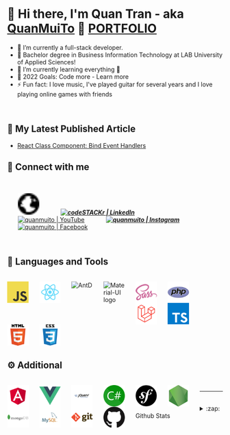 # 👋 Hi there, I'm Quan Tran - aka [QuanMuiTo][website] 👋 [PORTFOLIO][website]

- 🔭 I’m currently a full-stack developer.
- 👯 Bachelor degree in Business Information Technology at LAB University of Applied Sciences!
- 🌱 I’m currently learning everything 🤣
- 🥅 2022 Goals: Code more - Learn more
- ⚡ Fun fact: I love music, I've played guitar for several years and I love playing online games with friends

<br />

## 📕 My Latest Published Article

<!-- ARTICLES-LIST:START -->
- [React Class Component: Bind Event Handlers][article1]
<!-- ARTICLES-LIST:END -->

## 🤝 Connect with me
<br />

[<img style="margin: 0 25px" alt="portfolio" width="50px" src="https://raw.githubusercontent.com/iconic/open-iconic/master/svg/globe.svg" />][website]___[<img style="margin: 0 25px" alt="codeSTACKr | LinkedIn" width="50px" src="https://cdn.jsdelivr.net/npm/simple-icons@v3/icons/linkedin.svg" />][linkedin]___[<img style="margin: 0 25px" alt="quanmuito | YouTube" width="50px" src="https://cdn.jsdelivr.net/npm/simple-icons@v3/icons/youtube.svg" />][youtube]___[<img style="margin: 0 25px" alt="quanmuito | Instagram" width="50px" src="https://cdn.jsdelivr.net/npm/simple-icons@v3/icons/instagram.svg" />][instagram]___[<img style="margin: 0 25px" alt="quanmuito | Facebook" width="50px" src="https://cdn.jsdelivr.net/npm/simple-icons@v3/icons/facebook.svg" />][facebook]

<br />

## 🧰 Languages and Tools
<br />

<img align="left" style="margin-right: 25px" alt="JavaScript" width="50px" src="https://raw.githubusercontent.com/github/explore/80688e429a7d4ef2fca1e82350fe8e3517d3494d/topics/javascript/javascript.png" />
<img align="left" style="margin-right: 25px" alt="React" width="50px" src="https://raw.githubusercontent.com/github/explore/80688e429a7d4ef2fca1e82350fe8e3517d3494d/topics/react/react.png" />
<img align="left" style="margin-right: 25px" alt="AntD" width="50px" src="https://gw.alipayobjects.com/zos/rmsportal/KDpgvguMpGfqaHPjicRK.svg">
<img align="left" style="margin-right: 25px" alt="Material-UI logo" width="50px" src="https://material-ui.com/static/logo.svg">
<img align="left" style="margin-right: 25px" alt="Sass" width="50px" src="https://raw.githubusercontent.com/github/explore/80688e429a7d4ef2fca1e82350fe8e3517d3494d/topics/sass/sass.png" />
<img align="left" style="margin-right: 25px" alt="PHP" width="50px" src="https://raw.githubusercontent.com/github/explore/80688e429a7d4ef2fca1e82350fe8e3517d3494d/topics/php/php.png" />
<img align="left" style="margin-right: 25px" alt="Laravel" width="50px" src="https://raw.githubusercontent.com/github/explore/80688e429a7d4ef2fca1e82350fe8e3517d3494d/topics/laravel/laravel.png" />
<img align="left" style="margin-right: 25px" alt="Typescript" width="50px" src="https://raw.githubusercontent.com/github/explore/80688e429a7d4ef2fca1e82350fe8e3517d3494d/topics/typescript/typescript.png" />
<img align="left" style="margin-right: 25px" alt="HTML5" width="50px" src="https://raw.githubusercontent.com/github/explore/80688e429a7d4ef2fca1e82350fe8e3517d3494d/topics/html/html.png" />
<img style="margin-right: 25px" alt="CSS3" width="50px" src="https://raw.githubusercontent.com/github/explore/80688e429a7d4ef2fca1e82350fe8e3517d3494d/topics/css/css.png" />

<br />

## ⚙️ Additional
<br />

<img align="left" style="margin-right: 25px" alt="Angular" width="50px" src="https://raw.githubusercontent.com/github/explore/80688e429a7d4ef2fca1e82350fe8e3517d3494d/topics/angular/angular.png" />
<img align="left" style="margin-right: 25px" alt="Vue" width="50px" src="https://raw.githubusercontent.com/github/explore/80688e429a7d4ef2fca1e82350fe8e3517d3494d/topics/vue/vue.png" />
<img align="left" style="margin-right: 25px" alt="Jquery" width="50px" src="https://raw.githubusercontent.com/github/explore/80688e429a7d4ef2fca1e82350fe8e3517d3494d/topics/jquery/jquery.png" />
<img align="left" style="margin-right: 25px" alt="csharp" width="50px" src="https://raw.githubusercontent.com/github/explore/80688e429a7d4ef2fca1e82350fe8e3517d3494d/topics/csharp/csharp.png" />
<img align="left" style="margin-right: 25px" alt="Symfony" width="50px" src="https://raw.githubusercontent.com/github/explore/80688e429a7d4ef2fca1e82350fe8e3517d3494d/topics/symfony/symfony.png" />
<img align="left" style="margin-right: 25px" alt="Node.js" width="50px" src="https://raw.githubusercontent.com/github/explore/80688e429a7d4ef2fca1e82350fe8e3517d3494d/topics/nodejs/nodejs.png" />
<img align="left" style="margin-right: 25px" alt="MongoDB" width="50px" src="https://raw.githubusercontent.com/github/explore/80688e429a7d4ef2fca1e82350fe8e3517d3494d/topics/mongodb/mongodb.png" />
<img align="left" style="margin-right: 25px" alt="MySQL" width="50px" src="https://raw.githubusercontent.com/github/explore/80688e429a7d4ef2fca1e82350fe8e3517d3494d/topics/mysql/mysql.png" />
<img align="left" style="margin-right: 25px" alt="Git" width="50px" src="https://raw.githubusercontent.com/github/explore/80688e429a7d4ef2fca1e82350fe8e3517d3494d/topics/git/git.png" />
<img align="left" style="margin-right: 25px" alt="GitHub" width="50px" src="https://raw.githubusercontent.com/github/explore/78df643247d429f6cc873026c0622819ad797942/topics/github/github.png" />

---

<br />
<details>
<summary>:zap: Github Stats</summary>

[![Anurag's github stats](https://github-readme-stats.vercel.app/api?username=quanmuito&count_private=true)](https://github.com/anuraghazra/github-readme-stats)

</details>

[article1]: https://quizdeveloper.com/tips/the-easy-way-to-binding-event-handlers-in-reactjs-aid66
[website]: https://quanmuito.github.io/portfolio/
[youtube]: https://www.youtube.com/channel/UCMKyUH8y24yxZ40xrlujwXQ?view_as=subscriber
[instagram]: https://www.instagram.com/_quanmuito_/
[linkedin]: https://www.linkedin.com/in/quanmuito110299/
[facebook]: https://www.facebook.com/quanmuito/
